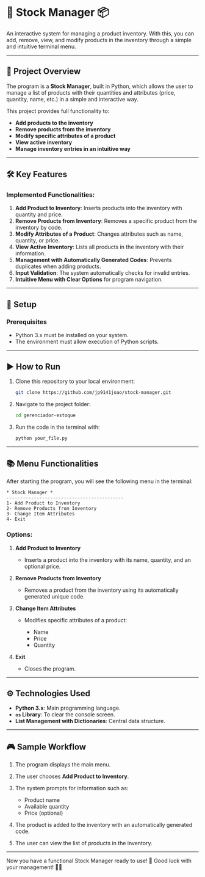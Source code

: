 # 🛒 **Stock Manager** 📦

An interactive system for managing a product inventory. With this, you can add, remove, view, and modify products in the inventory through a simple and intuitive terminal menu.

---

## 🚀 **Project Overview**

The program is a **Stock Manager**, built in Python, which allows the user to manage a list of products with their quantities and attributes (price, quantity, name, etc.) in a simple and interactive way.

This project provides full functionality to:

* **Add products to the inventory**
* **Remove products from the inventory**
* **Modify specific attributes of a product**
* **View active inventory**
* **Manage inventory entries in an intuitive way**

---

## 🛠️ **Key Features**

### Implemented Functionalities:

1. **Add Product to Inventory**: Inserts products into the inventory with quantity and price.
2. **Remove Products from Inventory**: Removes a specific product from the inventory by code.
3. **Modify Attributes of a Product**: Changes attributes such as name, quantity, or price.
4. **View Active Inventory**: Lists all products in the inventory with their information.
5. **Management with Automatically Generated Codes**: Prevents duplicates when adding products.
6. **Input Validation**: The system automatically checks for invalid entries.
7. **Intuitive Menu with Clear Options** for program navigation.

---

## 💾 **Setup**

### Prerequisites

* Python 3.x must be installed on your system.
* The environment must allow execution of Python scripts.

---

## ▶️ **How to Run**

1. Clone this repository to your local environment:

   ```bash
   git clone https://github.com/jp9141joao/stock-manager.git
   ```

2. Navigate to the project folder:

   ```bash
   cd gerenciador-estoque
   ```

3. Run the code in the terminal with:

   ```bash
   python your_file.py
   ```

---

## 📚 **Menu Functionalities**

After starting the program, you will see the following menu in the terminal:

```
* Stock Manager *
-------------------------------------------
1- Add Product to Inventory
2- Remove Products from Inventory
3- Change Item Attributes
4- Exit
```

### Options:

1. **Add Product to Inventory**

   * Inserts a product into the inventory with its name, quantity, and an optional price.

2. **Remove Products from Inventory**

   * Removes a product from the inventory using its automatically generated unique code.

3. **Change Item Attributes**

   * Modifies specific attributes of a product:

     * Name
     * Price
     * Quantity

4. **Exit**

   * Closes the program.

---

## ⚙️ **Technologies Used**

* **Python 3.x**: Main programming language.
* **`os` Library**: To clear the console screen.
* **List Management with Dictionaries**: Central data structure.

---

## 🎮 **Sample Workflow**

1. The program displays the main menu.
2. The user chooses **Add Product to Inventory**.
3. The system prompts for information such as:

   * Product name
   * Available quantity
   * Price (optional)
4. The product is added to the inventory with an automatically generated code.
5. The user can view the list of products in the inventory.

---

Now you have a functional Stock Manager ready to use! 🚀 Good luck with your management! 🛒✨
